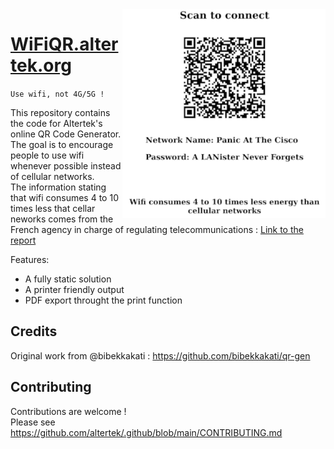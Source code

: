 <a href="https://wifiqr.altertek.org">
  <img src="screenshot.png" width="325" align="right">
</a>

#  [WiFiQR.altertek.org](https://wifiqr.altertek.org)

`Use wifi, not 4G/5G !`

This repository contains the code for Altertek's online QR Code Generator.  
The goal is to encourage people to use wifi whenever possible instead of cellular networks.  
The information stating that wifi consumes 4 to 10 times less that cellar neworks comes from the French agency in charge of regulating telecommunications : [Link to the report](https://www.arcep.fr/uploads/tx_gspublication/reseaux-du-futur-empreinte-carbone-numerique-juillet2019.pdf)  

Features:  
- A fully static solution  
- A printer friendly output  
- PDF export throught the print function  

## Credits
Original work from @bibekkakati : https://github.com/bibekkakati/qr-gen  

## Contributing
Contributions are welcome !  
Please see https://github.com/altertek/.github/blob/main/CONTRIBUTING.md  
